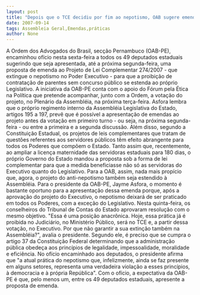 ```yaml
---
layout: post
title: "Depois que o TCE decidiu por fim ao nepotismo, OAB sugere emenda para acabar com prática na Assembléia"
date: 2007-09-14
tags: Assembleia Geral,Emendas,práticas
author: None
---
```

A Ordem dos Advogados do Brasil, sec&ccedil;&atilde;o Pernambuco (OAB-PE), encaminhou of&iacute;cio nesta sexta-feira a todos os 49 deputados estaduais sugerindo que seja apresentada, at&eacute; a pr&oacute;xima segunda-feira, uma proposta de emenda ao Projeto de Lei Complementar 274/2007 - que extingue o nepotismo no Poder Executivo - para que a proibi&ccedil;&atilde;o de contrata&ccedil;&atilde;o de parentes sem concurso p&uacute;blico se estenda ao pr&oacute;prio Legislativo. 
A iniciativa da OAB-PE conta com o apoio do F&oacute;rum pela &Eacute;tica na Pol&iacute;tica que pretende acompanhar, junto com a Ordem, a vota&ccedil;&atilde;o do projeto, no Plen&aacute;rio da Assembl&eacute;ia, na pr&oacute;xima ter&ccedil;a-feira.
Asfora lembra que o pr&oacute;prio regimento interno da Assembl&eacute;ia Legislativa do Estado, artigos 195 a 197, prev&ecirc; que &eacute; poss&iacute;vel a apresenta&ccedil;&atilde;o de emendas ao projeto antes da vota&ccedil;&atilde;o em primeiro turno - ou seja, na pr&oacute;xima segunda-feira - ou entre a primeira e a segunda discuss&atilde;o. 
Al&eacute;m disso, segundo a Constitui&ccedil;&atilde;o Estadual, os projetos de leis complementares que tratam de quest&otilde;es referentes aos servidores p&uacute;blicos t&ecirc;m efeito abrangente para todos os Poderes que comp&otilde;em o Estado.
Tanto assim que, recentemente, ao ampliar a licen&ccedil;a maternidade das servidoras estaduais para 180 dias, o pr&oacute;prio Governo do Estado mandou a proposta sob a forma de lei complementar para que a medida beneficiasse n&atilde;o s&oacute; as servidoras do Executivo quanto do Legislativo. Para a OAB, assim, nada mais prop&iacute;cio que, agora, o projeto do anti-nepotismo tamb&eacute;m seja estendido &agrave; Assembl&eacute;ia.
Para o presidente da OAB-PE, Jayme Asfora, o momento &eacute; bastante oportuno para a apresenta&ccedil;&atilde;o dessa emenda porque, ap&oacute;s a aprova&ccedil;&atilde;o do projeto do Executivo, o nepotismo deixar&aacute; de ser praticado em todos os Poderes, com a exce&ccedil;&atilde;o do Legislativo. 
Nesta quinta-feira, os conselheiros do Tribunal de Contas do Estado aprovaram resolu&ccedil;&atilde;o com o mesmo objetivo. &quot;Essa &eacute; uma posi&ccedil;&atilde;o anacr&ocirc;nica. Hoje, essa pr&aacute;tica j&aacute; &eacute; proibida no Judici&aacute;rio, no Minist&eacute;rio P&uacute;blico, ser&aacute; no TCE e, a partir dessa vota&ccedil;&atilde;o, no Executivo. Por que n&atilde;o garantir a sua extin&ccedil;&atilde;o tamb&eacute;m na Assembl&eacute;ia?&quot;, avalia o presidente.
Segundo ele, &eacute; preciso que se cumpra o artigo 37 da Constitui&ccedil;&atilde;o Federal determinando que a administra&ccedil;&atilde;o p&uacute;blica obede&ccedil;a aos princ&iacute;pios de legalidade, impessoalidade, moralidade e efici&ecirc;ncia. 
No of&iacute;cio encaminhado aos deputados, o presidente afirma que &quot;a atual pr&aacute;tica do nepotismo que, infelizmente, ainda se faz presente em alguns setores, representa uma verdadeira viola&ccedil;&atilde;o a esses princ&iacute;pios, &agrave; democracia e &agrave; pr&oacute;pria Rep&uacute;blica&quot;. Com o of&iacute;cio, a expectativa da OAB-PE &eacute; que, pelo menos um, entre os 49 deputados estaduais, apresente a proposta de emenda.  